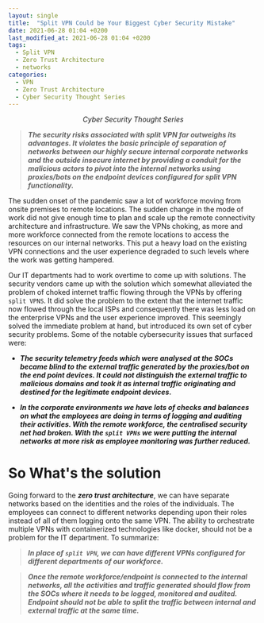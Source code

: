 ```yaml
---
layout: single
title:  "Split VPN Could be Your Biggest Cyber Security Mistake"
date: 2021-06-28 01:04 +0200
last_modified_at: 2021-06-28 01:04 +0200
tags:
  - Split VPN
  - Zero Trust Architecture
  - networks
categories:
  - VPN
  - Zero Trust Architecture
  - Cyber Security Thought Series
---
```


<p align="center"><i>Cyber Security Thought Series</i></p>



> ***The security risks associated with split VPN far outweighs its advantages. It violates the basic principle of separation of networks between our highly secure internal corporate networks and the outside insecure internet by providing a conduit for the malicious actors to pivot into the internal networks using proxies/bots on the endpoint devices configured for split VPN functionality.***

The sudden onset of the pandemic saw a lot of workforce moving from onsite premises to remote locations. The sudden change in the mode of work did not give enough time to plan and scale up the remote connectivity architecture and infrastructure. We saw the VPNs choking, as more and more workforce connected from the remote locations to access the resources on our internal networks. This put a heavy load on the existing VPN connections and the user experience degraded to such levels where the work was getting hampered.

Our IT departments had to work overtime to come up with solutions. The security vendors came up with the solution which somewhat alleviated the problem of choked internet traffic flowing through the VPNs by offering `split VPNS`. It did solve the problem to the extent that the internet traffic now flowed through the local ISPs and consequently there was less load on the enterprise VPNs and the user experience improved. This seemingly solved the immediate problem at hand, but introduced its own set of cyber security problems. Some of the notable cybersecurity issues that surfaced were:

* ***The security telemetry feeds which were analysed at the SOCs became blind to the external traffic generated by the proxies/bot on the end point devices. It could not distinguish the external traffic to malicious domains and took it as internal traffic originating and destined for the legitimate endpoint devices.***

* ***In the corporate environments we have lots of checks and balances on what the employees are doing in terms of logging and auditing their activities. With the remote workforce, the centralised security net had broken. With the `split VPNs` we were putting the internal networks at more risk as employee monitoring was further reduced.***

# So What's the solution
Going forward to the ***zero trust architecture***, we can have separate networks based on the identities and the roles of the individuals. The employees can connect to different networks depending upon their roles instead of all of them logging onto the same VPN. The ability to orchestrate multiple VPNs with containerized technologies like docker, should not be a problem for the IT department. To summarize: 

> ***In place of `split VPN`, we can have different VPNs configured for different departments of our workforce.***

> ***Once the remote workforce/endpoint is connected to the internal networks, all the activities and traffic generated should flow from the SOCs where it needs to be logged, monitored and audited. Endpoint should not be able to split the traffic between internal and external traffic at the same time.***